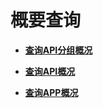 # 概要查询<a name="apig-phapi-180713129"></a>

-   **[查询API分组概况](查询API分组概况-76.md)**  

-   **[查询API概况](查询API概况-77.md)**  

-   **[查询APP概况](查询APP概况-78.md)**  


